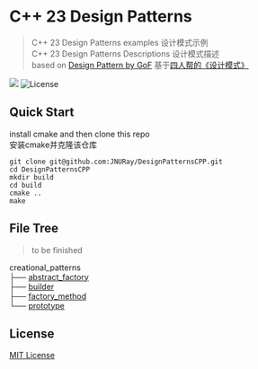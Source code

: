 # C++ 23 Design Patterns
> C++ 23 Design Patterns examples 设计模式示例  
> C++ 23 Design Patterns Descriptions 设计模式描述  
> based on [Design Pattern by GoF] 基于[四人帮的《设计模式》]

![](https://img.shields.io/badge/Language-C%2B%2B-blue)
![License](https://img.shields.io/badge/License-MIT-orange.svg)

## Quick Start
install cmake and then clone this repo  
安装cmake并克隆该仓库

```
git clone git@github.com:JNURay/DesignPatternsCPP.git
cd DesignPatternsCPP
mkdir build
cd build
cmake ..
make
```  

## File Tree
> to be finished

creational_patterns  
├── [abstract_factory](https://github.com/JNURay/DesignPatternsCPP/tree/main/creational_patterns/abstract_factory)  
├── [builder](https://github.com/JNURay/DesignPatternsCPP/tree/main/creational_patterns/builder)  
├── [factory_method](https://github.com/JNURay/DesignPatternsCPP/tree/main/creational_patterns/factory_method)  
└── [prototype](https://github.com/JNURay/DesignPatternsCPP/tree/main/creational_patterns/prototype)

## License
[MIT License](LICENSE)

[Design Pattern by GoF]: https://en.wikipedia.org/wiki/Design_Patterns
[四人帮的《设计模式》]: https://book.douban.com/subject/34262305/